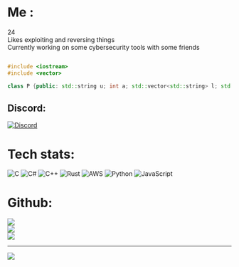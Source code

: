 # Me :
24<br>Likes exploiting and reversing things<br>Currently working on some cybersecurity tools with some friends <br>

```cpp

#include <iostream>
#include <vector>

class P {public: std::string u; int a; std::vector<std::string> l; std::string d; std::string s; std::string f; P(const std::string& usr, int ag, const std::vector<std::string>& langs, const std::string& server, const std::string& sk, const std::string& favFood) : u(usr), a(ag), l(langs), d(server), s(sk), f(favFood) {} void db() const { std::cout << "U: " << u << "\nA: " << a << " yo\nL: "; for (const auto& lang : l) std::cout << lang << " "; std::cout << "\nD: " << d << "\nS: " << s << "\nF: " << f << std::endl; } }; int main() { std::vector<std::string> ll = {"C++", "C#", "C", "Python", "Node.js"}; P v("vivid", 24, ll, "gg/cordreapers", "Human compiler lmao", "Waffles"); v.db(); return 0; }
```

## Discord:
[![Discord](https://img.shields.io/badge/Discord-%237289DA.svg?logo=discord&logoColor=white)](https://discord.gg/https://www.discprd.gg/cordreapers) 

# Tech stats:
![C](https://img.shields.io/badge/c-%2300599C.svg?style=for-the-badge&logo=c&logoColor=white) ![C#](https://img.shields.io/badge/c%23-%23239120.svg?style=for-the-badge&logo=c-sharp&logoColor=white) ![C++](https://img.shields.io/badge/c++-%2300599C.svg?style=for-the-badge&logo=c%2B%2B&logoColor=white) ![Rust](https://img.shields.io/badge/rust-%23000000.svg?style=for-the-badge&logo=rust&logoColor=white) ![AWS](https://img.shields.io/badge/AWS-%23FF9900.svg?style=for-the-badge&logo=amazon-aws&logoColor=white) ![Python](https://img.shields.io/badge/python-3670A0?style=for-the-badge&logo=python&logoColor=ffdd54) ![JavaScript](https://img.shields.io/badge/javascript-%23323330.svg?style=for-the-badge&logo=javascript&logoColor=%23F7DF1E)
# Github:
![](https://github-readme-stats.vercel.app/api?username=vvdsc&theme=dark&hide_border=false&include_all_commits=false&count_private=false)<br/>
![](https://github-readme-streak-stats.herokuapp.com/?user=vvdsc&theme=dark&hide_border=false)<br/>
![](https://github-readme-stats.vercel.app/api/top-langs/?username=vvdsc&theme=dark&hide_border=false&include_all_commits=false&count_private=false&layout=compact)

---
[![](https://visitcount.itsvg.in/api?id=Vivid&icon=0&color=0)](https://visitcount.itsvg.in)


